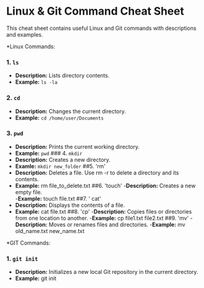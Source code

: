 


# Linux & Git Command Cheat Sheet

This cheat sheet contains useful Linux and Git commands with descriptions and examples.

*Linux Commands:
### 1. `ls`
- **Description:** Lists directory contents.
- **Example:** `ls -la`
### 2. `cd`
- **Description:** Changes the current directory.
- **Example:** `cd /home/user/Documents`
### 3. `pwd`
- **Description:** Prints the current working directory.
- **Example:** `pwd`                                                                                       ### 4. `mkdir`
- **Description:** Creates a new directory.
- **Examle:** `mkdir new_folder`
##5. 'rm'
- **Description:** Deletes a file. Use rm -r to delete a directory and its contents.
- **Example:** rm file_to_delete.txt
##6. 'touch'
-**Description:** Creates a new empty file.  
-**Example:** touch file.txt
##7. ' cat'
- **Description:** Displays the contents of a file.  
- **Example:** cat file.txt
##8. 'cp'
-**Description:** Copies files or directories from one location to another.
-**Example:** cp file1.txt file2.txt
##9. 'mv'
-**Description:** Moves or renames files and directories. 
-**Example:** mv old_name.txt new_name.txt

*GIT Commands:
### 1. `git init`
- **Description:** Initializes a new local Git repository in the current directory.
- **Example:** git init


